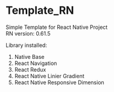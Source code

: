 # Template_RN

Simple Template for React Native Project  
RN version: 0.61.5  

Library installed:
1. Native Base
2. React Navigation
3. React Redux
4. React Native Linier Gradient
5. React Native Responsive Dimension
